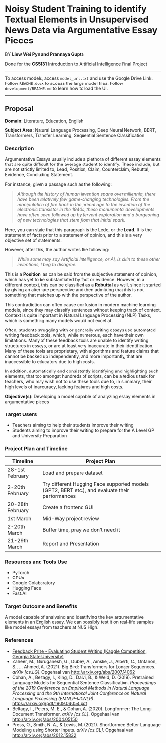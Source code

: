 # Noisy Student Training to identify Textual Elements in Unsupervised News Data via Argumentative Essay Pieces

BY **Liew Wei Pyn and Prannaya Gupta**

Done for the **CS5131** Introduction to Artificial Intelligence Final Project

<hr>

To access models, access `model_url.txt` and use the Google Drive Link. Follow `README.docx` to access the large model files. Follow `development/README.md` to learn how to load the UI.



<hr>

## Proposal

**Domain**: Literature, Education, English

**Subject Area**: Natural Language Processing, Deep Neural Network, BERT, Transformers, Transfer Learning, Sequential Sentence Classification

### Description

Argumentative Essays usually include a plethora of different essay elements that are quite  difficult for the average student to identify. These include, but are not strictly limited to, Lead, Position, Claim, Counterclaim, Rebuttal, Evidence,  Concluding Statement.

For instance, given a passage such as the  following: 

>  *Although the  history of human invention spans over millennia, there have been relatively  few game-changing technologies. From the manipulation of fire back in the primal age to the invention of the electronic transistor in the 1940s, these monumental developments have often been followed up by fervent exploration and a burgeoning of new technologies that stem from that initial spark.*

Here, you can state that this paragraph is the Lede, or the **Lead**. It is the  statement of facts prior to a statement of opinion, and this is a very objective set of statements. 

However, after this, the author writes the  following: 

> *While some  may say Artificial Intelligence, or AI, is akin to these other inventions, I  beg to disagree.*  

This is a **Position**,  as can be said from the subjective statement of opinion, which has yet to be  substantiated by fact or evidence. However, in a different context, this can  be classified as a **Rebuttal**  as well, since it started by giving an alternate perspective and then  admitting that this is not something that matches up with the perspective of  the author.

This contradiction can often cause confusion in  modern machine learning models, since they may classify sentences without  keeping track of context. Context is quite important in Natural Language  Processing (NLP) Tasks, which is something many models would not excel at.

Often, students struggling with or generally writing essays use automated writing feedback tools, which, while numerous, each have their own limitations. Many of these feedback tools are unable to  identify writing structures in essays, or are at least very inaccurate in  their identification. Many of these tools are proprietary, with algorithms and feature claims that cannot be backed up independently, and more importantly, that are inaccessible to educators due to high costs.

In addition, automatically and consistently identifying and highlighting such elements,  that too amongst hundreds of scripts, can be a tedious task for teachers, who  may wish not to use these tools due to, in summary, their high levels of  inaccuracy, lacking features and high costs.

**Objective(s)**: Developing a model capable of analyzing essay elements in argumentative pieces

### Target Users

- Teachers aiming to help their students improve their writing
- Students aiming to improve their writing to prepare for the A Level GP and University  Preparation

### Project Plan and Timeline

| Timeline         | Project Plan                                                 |
| ---------------- | ------------------------------------------------------------ |
| 28-1st February  | Load and prepare dataset                                     |
| 2-20th February  | Try different Hugging Face supported models (GPT2, BERT etc.), and evaluate their performances |
| 20-28th February | Create a frontend GUI                                        |
| 1st March        | Mid-Way project review                                       |
| 2-20th March     | Buffer time, pray we don’t need it                           |
| 21-29th March    | Report and Presentation                                      |

### Resources and Tools Use

- PyTorch
- GPUs
- Google Colaboratory
- Hugging Face
- Fast.AI

### Target Outcome and Benefits

A model capable of analysing and identifying the key argumentative elements in an English essay. We can possibly test it on real-life samples like model essays from teachers at NUS High.

### References

- [Feedback Prize - Evaluating Student Writing (Kaggle Competition, Georgia State University)](https://www.kaggle.com/c/feedback-prize-2021/overview)
- Zaheer, M., Guruganesh, G., Dubey, A., Ainslie, J., Alberti, C., Ontanon, S., … Ahmed, A. (2021). Big Bird: Transformers for Longer Sequences. *arXiv [cs.LG]*. Opgehaal van http://arxiv.org/abs/2007.14062
- Cohan, A., Beltagy, I., King, D., Dalvi, B., & Weld, D. (2019). Pretrained Language Models for Sequential Sentence Classification. *Proceedings of the 2019 Conference on Empirical Methods in Natural Language Processing and the 9th International Joint Conference on Natural Language Processing (EMNLP-IJCNLP)*. https://arxiv.org/pdf/1909.04054.pdf
- Beltagy, I., Peters, M. E., & Cohan, A. (2020). Longformer: The Long-Document Transformer. *arXiv [cs.CL]*. Opgehaal van http://arxiv.org/abs/2004.05150
- Press, O., Smith, N. A., & Lewis, M. (2021). Shortformer: Better Language Modeling using Shorter Inputs. *arXiv [cs.CL]*. Opgehaal van http://arxiv.org/abs/2012.15832

